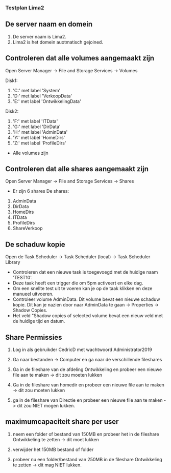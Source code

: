 ### Testplan Lima2

## De server naam en domein

1. De server naam is Lima2.
2. Lima2 is het domein auotmatisch gejoined.

## Controleren dat alle volumes aangemaakt zijn

Open Server Manager -> File and Storage Services -> Volumes

Disk1:
1. 'C:' met label 'System'
2. 'D:' met label 'VerkoopData'
3. 'E:' met label 'OntwikkelingData'

Disk2:
1. 'F:' met label 'ITData'
2. 'G:' met label 'DirData'
3. 'H:' met label 'AdminData'
4. 'Y:' met label 'HomeDirs'
5. 'Z:' met label 'ProfileDirs'

* Alle volumes zijn 

## Controleren dat alle shares aangemaakt zijn

Open Server Manager -> File and Storage Services -> Shares

* Er zijn 6 shares
De shares:
1. AdminData
2. DirData
3. HomeDirs
4. ITData
5. ProfileDirs
6. ShareVerkoop

## De schaduw kopie

Open de Task Scheduler -> Task Scheduler (local) -> Task Scheduler Library

* Controleren dat een nieuwe task is toegevoegd met de huidige naam 'TEST10'.
* Deze taak heeft een trigger die om 5pm activeert en elke dag.
* Om een snellte test uit te voeren kan je op de taak klikken en deze manueel uitvoeren.
* Controleer volume AdminData. Dit volume bevat een nieuwe schaduw kopie. Dit kan je nazien door naar AdminData te gaan -> Properties -> Shadow Copies.
* Het veld "Shadow copies of selected volume bevat een nieuw veld met de huidige tijd en datum.

## Share Permissies

1. Log in als gebruikder CedricD met wachtwoord Administrator2019

2. Ga naar bestanden -> Computer en ga naar de verschillende fileshares

3. Ga in de fileshare van de afdeling Ontwikkeling en probeer een nieuwe file aan te maken -> dit zou moeten lukken

4. Ga in de fileshare van homedir en probeer een nieuwe file aan te maken -> dit zou moeten lukken

5. ga in de fileshare van Directie en probeer een nieuwe file aan te maken -> dit zou NIET mogen lukken.


## maximumcapaciteit share per user

1. neem een folder of bestand van 150MB en probeer het in de fileshare Ontwikkeling te zetten -> dit moet lukken

2. verwijder het 150MB bestand of folder

3. probeer nu een folder/bestand van 250MB in de fileshare Ontwikkeling te zetten -> dit mag NIET lukken.




